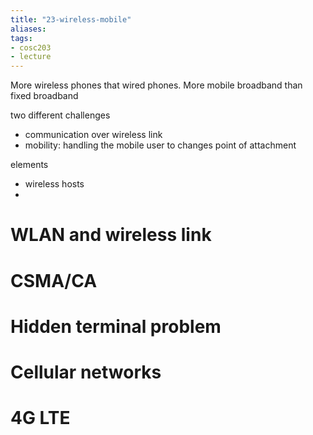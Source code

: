 ```yaml
---
title: "23-wireless-mobile"
aliases: 
tags: 
- cosc203
- lecture
---
```


More wireless phones that wired phones.
More mobile broadband than fixed broadband

two different challenges
- communication over wireless link
- mobility: handling the mobile user to changes point of attachment

elements
- wireless hosts
- 


# WLAN and wireless link



# CSMA/CA

# Hidden terminal problem

# Cellular networks

# 4G LTE
